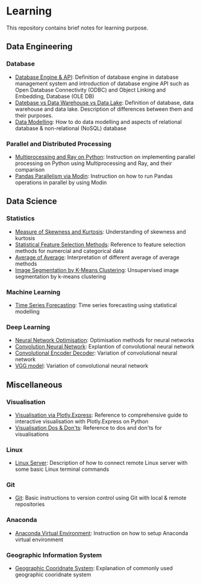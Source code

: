 # Learning
This repository contains brief notes for learning purpose. 

## Data Engineering
### Database 
- [Database Engine & API](https://github.com/TravisH0301/learning/blob/master/data_engineering/database_engine_api.md): Definition of database engine in database management system and introduction of database engine API such as Open Database Connectivity (ODBC) and Object Linking and Embedding, Database (OLE DB)
- [Datebase vs Data Warehouse vs Data Lake](https://github.com/TravisH0301/learning/blob/master/data_engineering/database_datawarehouse_datalake.md): Definition of database, data warehouse and data lake. Description of differences between them and their purposes. 
- [Data Modelling](https://github.com/TravisH0301/learning/blob/master/data_engineering/data_modelling.md): How to do data modelling and aspects of relational database & non-relational (NoSQL) database
  
### Parallel and Distributed Processing
- [Multiprocessing and Ray on Python](https://github.com/TravisH0301/learning/blob/master/data_engineering/multiprocessing_ray_python.md): Instruction on implementing parallel processing on Python using Multiprocessing and Ray, and their comparison 
- [Pandas Parallelism via Modin](https://github.com/TravisH0301/learning/blob/master/data_engineering/pandas_parallelism_modin.md): Instruction on how to run Pandas operations in parallel by using Modin

## Data Science
### Statistics
- [Measure of Skewness and Kurtosis](https://github.com/TravisH0301/learning/blob/master/data_science/skewness_kurtosis.md): Understanding of skewness and kurtosis
- [Statistical Feature Selection Methods](https://github.com/TravisH0301/learning/blob/master/data_science/feature_selection_methods.md): Reference to feature selection methods for numercial and categorical data
- [Average of Average](https://github.com/TravisH0301/learning/blob/master/data_science/avg_of_avg.md): Interpretation of different average of average methods
- [Image Segmentation by K-Means Clustering](https://github.com/TravisH0301/learning/blob/master/data_science/image_segmentation_with_k_means_clustering.md): Unsupervised image segmentation by k-means clustering 

### Machine Learning
- [Time Series Forecasting](https://github.com/TravisH0301/learning/blob/master/data_science/time_series_forecasting.md): Time series forecasting using statistical modelling

### Deep Learning
- [Neural Network Optimisation](https://github.com/TravisH0301/learning/blob/master/data_science/neural_network_optimisation.md): Optimisation methods for neural networks
- [Convolution Neural Network](https://github.com/TravisH0301/learning/blob/master/data_science/convolutional_neural_network.md): Explantion of convolutional neural network
- [Convolutional Encoder Decoder](https://github.com/TravisH0301/learning/blob/master/data_science/convolutional_encoder_decoder.md): Variation of convolutional neural network
- [VGG model](https://github.com/TravisH0301/learning/blob/master/data_science/vgg_model.md): Variation of convolutional neural network
 
## Miscellaneous
### Visualisation 
- [Visualisation via Plotly.Express](https://github.com/TravisH0301/learning/blob/master/miscellaneous/viz_plotly_express.md): Reference to comprehensive guide to interactive visualisation with Plotly.Express on Python 
- [Visualisation Dos & Don'ts](https://github.com/TravisH0301/learning/blob/master/miscellaneous/visualisation_dos_don'ts.md): Reference to dos and don'ts for visualisations

### Linux
- [Linux Server](https://github.com/TravisH0301/learning/blob/master/miscellaneous/linux_server.md): Description of how to connect remote Linux server with some basic Linux terminal commands

### Git
- [Git](https://github.com/TravisH0301/learning/blob/master/miscellaneous/git.md): Basic instructions to version control using Git with local & remote repositories

### Anaconda
- [Anaconda Virtual Environment](https://github.com/TravisH0301/learning/blob/master/miscellaneous/conda_virtual_env.md): Instruction on how to setup Anaconda virtual environment

### Geographic Information System
- [Geographic Cooridnate System](https://github.com/TravisH0301/learning/blob/master/miscellaneous/geographic_coordinate_system.md): Explanation of commonly used geographic cooridnate system
